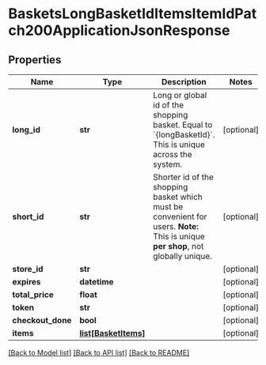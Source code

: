 # BasketsLongBasketIdItemsItemIdPatch200ApplicationJsonResponse

## Properties
Name | Type | Description | Notes
------------ | ------------- | ------------- | -------------
**long_id** | **str** | Long or global id of the shopping basket. Equal to &#x60;{longBasketId}&#x60;. This is unique across the system.  | [optional] 
**short_id** | **str** | Shorter id of the shopping basket which must be convenient for users. **Note:** This is unique **per shop**, not globally unique.  | [optional] 
**store_id** | **str** |  | [optional] 
**expires** | **datetime** |  | [optional] 
**total_price** | **float** |  | [optional] 
**token** | **str** |  | [optional] 
**checkout_done** | **bool** |  | [optional] 
**items** | [**list[BasketItems]**](BasketItems.md) |  | [optional] 

[[Back to Model list]](../README.md#documentation-for-models) [[Back to API list]](../README.md#documentation-for-api-endpoints) [[Back to README]](../README.md)


